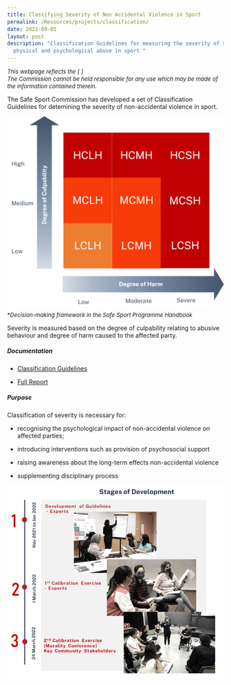 ```yaml
---
title: Classifying Severity of Non Accidental Violence in Sport
permalink: /Resources/projects/classification/
date: 2022-09-05
layout: post
description: "Classification Guidelines for measuring the severity of sexual,
  physical and psychological abuse in sport "
---
```

<span style = "font-size: 13px">*This webpage reflects the [ ] 
<br> The Commission cannot be held responsible for any use which may be made of the information contained therein.*</span>

The Safe Sport Commission has developed a set of Classification Guidelines for detemining the severity of non-accidental violence in sport.

![](/images/CG%20Grid.png)
<span style = "font-size: 13px"> **Decision-making framework in the Safe Sport Programme Handbook*</span>

Severity is measured based on the degree of culpability relating to abusive behaviour and degree of harm caused to the affected party. 


##### **Documentation**

* [Classification Guidelines](/files/Guidelines%20for%20the%20Classification%20of%20Severity%20of%20Non-accidental%20Violence%20in%20Sport_Brief.pdf)

* [Full Report](/files/Guidelines%20for%20the%20Classification%20of%20Severity%20of%20Non-accidental%20Violence%20in%20Sport.pdf)


##### **Purpose**

Classification of severity is necessary for:

* recognising the psychological impact of non-accidental violence on affected parties;

* introducing interventions such as provision of psychosocial support

* raising awareness about the long-term effects non-accidental violence

* supplementing disciplinary process  




![Picture of Consultations](/images/CG.png)